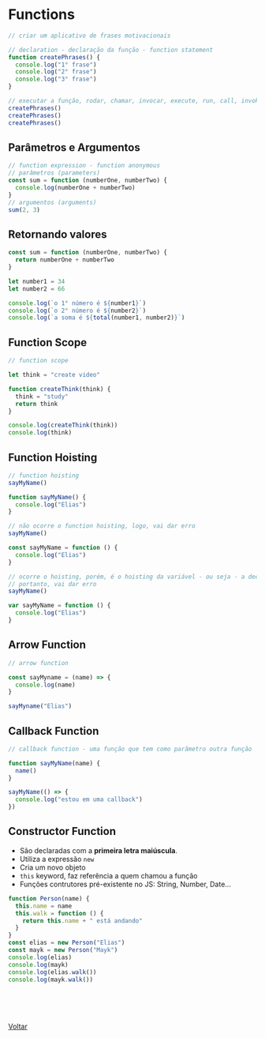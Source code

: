 # Functions

```js
// criar um aplicativo de frases motivacionais

// declaration - declaração da função - function statement
function createPhrases() {
  console.log("1° frase")
  console.log("2° frase")
  console.log("3° frase")
}

// executar a função, rodar, chamar, invocar, execute, run, call, invoke
createPhrases()
createPhrases()
createPhrases()
```

## Parâmetros e Argumentos

```js
// function expression - function anonymous
// parâmetros (parameters)
const sum = function (numberOne, numberTwo) {
  console.log(numberOne + numberTwo)
}
// argumentos (arguments)
sum(2, 3)
```

## Retornando valores

```js
const sum = function (numberOne, numberTwo) {
  return numberOne + numberTwo
}

let number1 = 34
let number2 = 66

console.log(`o 1° número é ${number1}`)
console.log(`o 2° número é ${number2}`)
console.log(`a soma é ${total(number1, number2)}`)
```

## Function Scope

```js
// function scope

let think = "create video"

function createThink(think) {
  think = "study"
  return think
}

console.log(createThink(think))
console.log(think)
```

## Function Hoisting

```js
// function hoisting
sayMyName()

function sayMyName() {
  console.log("Elias")
}
```

```js
// não ocorre o function hoisting, logo, vai dar erro
sayMyName()

const sayMyName = function () {
  console.log("Elias")
}
```

```js
// ocorre o hoisting, porém, é o hoisting da variável - ou seja - a declaração de sayMyName é feita no ínicio mas a atribuição de valores ocorre normalmente
// portanto, vai dar erro
sayMyName()

var sayMyName = function () {
  console.log("Elias")
}
```

## Arrow Function

```js
// arrow function

const sayMyname = (name) => {
  console.log(name)
}

sayMyname("Elias")
```

## Callback Function

```js
// callback function - uma função que tem como parâmetro outra função

function sayMyName(name) {
  name()
}

sayMyName(() => {
  console.log("estou em uma callback")
})
```

## Constructor Function

- São declaradas com a **primeira letra maiúscula**.
- Utiliza a expressão `new`
- Cria um novo objeto
- `this` keyword, faz referência a quem chamou a função
- Funçôes contrutores pré-existente no JS: String, Number, Date...

```js
function Person(name) {
  this.name = name
  this.walk = function () {
    return this.name + " está andando"
  }
}
const elias = new Person("Elias")
const mayk = new Person("Mayk")
console.log(elias)
console.log(mayk)
console.log(elias.walk())
console.log(mayk.walk())
```

<br>
<br>


<br>

<a href="../README.md">Voltar</a>
